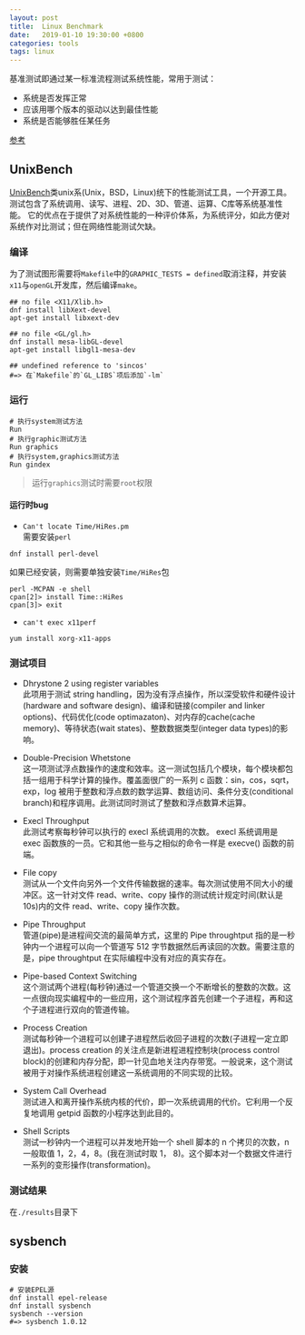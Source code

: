 ```yaml
---
layout: post
title:  Linux Benchmark
date:   2019-01-10 19:30:00 +0800
categories: tools
tags: linux
---
```


基准测试即通过某一标准流程测试系统性能，常用于测试：  
* 系统是否发挥正常
* 应该用哪个版本的驱动以达到最佳性能
* 系统是否能够胜任某任务

[参考](https://wiki.archlinux.org/index.php/Benchmarking)

## UnixBench

[UnixBench](https://github.com/kdlucas/byte-unixbench)类unix系(Unix，BSD，Linux)统下的性能测试工具，一个开源工具。
测试包含了系统调用、读写、进程、2D、3D、管道、运算、C库等系统基准性能。
它的优点在于提供了对系统性能的一种评价体系，为系统评分，如此方便对系统作对比测试；但在网络性能测试欠缺。

### 编译

为了测试图形需要将`Makefile`中的`GRAPHIC_TESTS = defined`取消注释，并安装`x11`与`openGL`开发库，然后编译`make`。

```shell
## no file <X11/Xlib.h>
dnf install libXext-devel
apt-get install libxext-dev

## no file <GL/gl.h>
dnf install mesa-libGL-devel
apt-get install libgl1-mesa-dev

## undefined reference to 'sincos'
#=> 在`Makefile`的`GL_LIBS`项后添加`-lm`
```

### 运行

```shell
# 执行system测试方法
Run
# 执行graphic测试方法
Run graphics
# 执行system,graphics测试方法
Run gindex
```

> 运行`graphics`测试时需要`root`权限

#### 运行时bug

* `Can't locate Time/HiRes.pm`  
需要安装`perl`

```shell
dnf install perl-devel
```

如果已经安装，则需要单独安装`Time/HiRes`包

```shell
perl -MCPAN -e shell
cpan[2]> install Time::HiRes 
cpan[3]> exit
```

* `can't exec x11perf`  

```shell
yum install xorg-x11-apps
```

### 测试项目

* Dhrystone 2 using register variables  
此项用于测试 string handling，因为没有浮点操作，所以深受软件和硬件设计(hardware and software design)、编译和链接(compiler and linker options)、代码优化(code optimazaton)、对内存的cache(cache memory)、等待状态(wait states)、整数数据类型(integer data types)的影响。

* Double-Precision Whetstone  
这一项测试浮点数操作的速度和效率。这一测试包括几个模块，每个模块都包括一组用于科学计算的操作。覆盖面很广的一系列 c 函数：sin，cos，sqrt，exp，log 被用于整数和浮点数的数学运算、数组访问、条件分支(conditional branch)和程序调用。此测试同时测试了整数和浮点数算术运算。

* Execl Throughput  
此测试考察每秒钟可以执行的 execl 系统调用的次数。 execl 系统调用是 exec 函数族的一员。它和其他一些与之相似的命令一样是 execve() 函数的前端。

* File copy  
测试从一个文件向另外一个文件传输数据的速率。每次测试使用不同大小的缓冲区。这一针对文件 read、write、copy 操作的测试统计规定时间(默认是 10s)内的文件 read、write、copy 操作次数。

* Pipe Throughput  
管道(pipe)是进程间交流的最简单方式，这里的 Pipe throughtput 指的是一秒钟内一个进程可以向一个管道写 512 字节数据然后再读回的次数。需要注意的是，pipe throughtput 在实际编程中没有对应的真实存在。

* Pipe-based Context Switching  
这个测试两个进程(每秒钟)通过一个管道交换一个不断增长的整数的次数。这一点很向现实编程中的一些应用，这个测试程序首先创建一个子进程，再和这个子进程进行双向的管道传输。

* Process Creation  
测试每秒钟一个进程可以创建子进程然后收回子进程的次数(子进程一定立即退出)。process creation 的关注点是新进程进程控制块(process control block)的创建和内存分配，即一针见血地关注内存带宽。一般说来，这个测试被用于对操作系统进程创建这一系统调用的不同实现的比较。

* System Call Overhead  
测试进入和离开操作系统内核的代价，即一次系统调用的代价。它利用一个反复地调用 getpid 函数的小程序达到此目的。

* Shell Scripts  
测试一秒钟内一个进程可以并发地开始一个 shell 脚本的 n 个拷贝的次数，n 一般取值 1，2，4，8。(我在测试时取 1， 8)。这个脚本对一个数据文件进行一系列的变形操作(transformation)。

### 测试结果

在`./results`目录下

## sysbench

### 安装

```shell
# 安装EPEL源
dnf install epel-release
dnf install sysbench
sysbench --version
#=> sysbench 1.0.12
```
